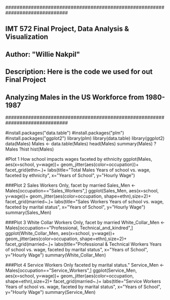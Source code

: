 ##############################################################################
## IMT 572 Final Project, Data Analysis & Visualization 
## Author: "Willie Nakpil"
## Description: Here is the code we used for out Final Project
##              Analyzing Males in the US Workforce from 1980-1987
##############################################################################

#install.packages("data.table")
#install.packages("plm")
#install.packages("ggplot2")
library(plm)
library(data.table)
library(ggplot2)
data(Males)
Males <- data.table(Males)
head(Males)
summary(Males)
?Males
?hist
hist(Males)

#Plot 1 How school impacts wages faceted by ethnicity
ggplot(Males, aes(x=school, y=wage))+
  geom_jitter(aes(color=occupation))+
  facet_grid(ethn~.)+
labs(title="Total Males Years of school vs. wage, faceted by ethnicity",
     x="Years of School",
     y="Hourly Wage")

###Plot 2 Sales Workers Only, facet by married
Sales_Men <- Males[occupation=="Sales_Workers",]
ggplot(Sales_Men, aes(x=school, y=wage))+
  geom_jitter(aes(color=occupation, shape=ethn),size=2)+
  facet_grid(married~.)+
  labs(title="Sales Workers Years of school vs. wage, faceted by marital status",
     x="Years of School",
     y="Hourly Wage")
summary(Sales_Men)

###Plot 3 White Collar Workers Only, facet by married
White_Collar_Men <- Males[occupation=="Professional, Technical_and_kindred",]
ggplot(White_Collar_Men, aes(x=school, y=wage))+
  geom_jitter(aes(color=occupation, shape=ethn),size=2)+
  facet_grid(married~.)+
  labs(title="Professional & Technical Workers Years of school vs. wage, faceted by marital status",
     x="Years of School",
     y="Hourly Wage")
summary(White_Collar_Men)

###Plot 4 Service Workers Only faceted by marital status."
Service_Men <- Males[occupation=="Service_Workers",]
ggplot(Service_Men, aes(x=school, y=wage))+
  geom_jitter(aes(color=occupation, shape=ethn),size=2)+
  facet_grid(married~.)+
  labs(title="Service Workers Years of school vs. wage, faceted by marital status",
     x="Years of School",
     y="Hourly Wage")
summary(Service_Men)
